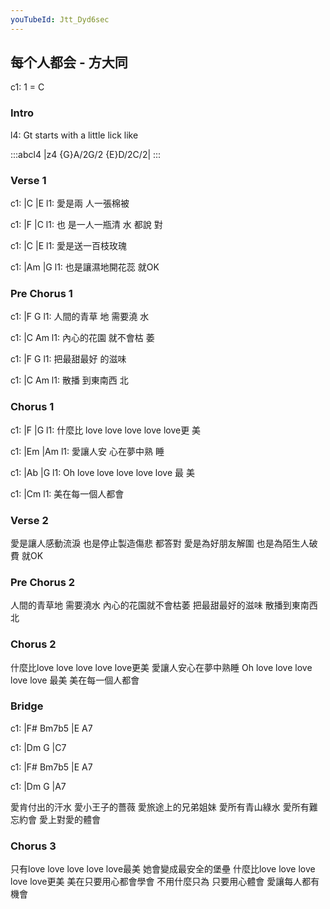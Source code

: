```yaml
---
youTubeId: Jtt_Dyd6sec
---
```


## 每个人都会 - 方大同

c1: 1 = C

### Intro

l4: Gt starts with a little lick like

:::abcl4
|z4 {G}A/2G/2 {E}D/2C/2|
:::

### Verse 1

c1:       |C         |E
l1: 愛是兩 人一張棉被

c1:   |F         |C
l1: 也 是一人一瓶清 水 都說 對

c1:       |C         |E
l1: 愛是送一百枝玫瑰

c1:   |Am         |G
l1: 也是讓濕地開花蕊 就OK

### Pre Chorus 1

c1:           |F         G
l1: 人間的青草 地 需要澆 水

c1:           |C        Am
l1: 內心的花園 就不會枯 萎

c1:           |F         G
l1: 把最甜最好 的滋味

c1:     |C        Am
l1: 散播 到東南西 北

### Chorus 1

c1:       |F                         |G
l1: 什麼比 love love love love love更 美

c1:         |Em        |Am
l1: 愛讓人安 心在夢中熟 睡

c1:   |Ab                         |G
l1: Oh love love love love love 最 美

c1: |Cm
l1:  美在每一個人都會

### Verse 2

愛是讓人感動流淚
也是停止製造傷悲 都答對
愛是為好朋友解圍
也是為陌生人破費 就OK

### Pre Chorus 2

人間的青草地 需要澆水
內心的花園就不會枯萎
把最甜最好的滋味
散播到東南西北

### Chorus 2

什麼比love love love love love更美
愛讓人安心在夢中熟睡
Oh love love love love love 最美
美在每一個人都會

### Bridge

c1: |F# Bm7b5 |E A7

c1: |Dm G |C7

c1: |F# Bm7b5 |E A7

c1: |Dm G |A7

愛肯付出的汗水
愛小王子的薔薇
愛旅途上的兄弟姐妹
愛所有青山綠水
愛所有難忘約會
愛上對愛的體會

### Chorus 3

只有love love love love love最美
她會變成最安全的堡壘
什麼比love love love love love更美
美在只要用心都會學會
不用什麼只為 只要用心體會
愛讓每人都有機會
